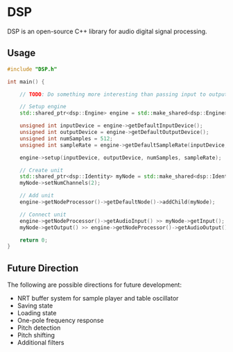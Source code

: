 # DSP

DSP is an open-source C++ library for audio digital signal processing.

## Usage

```cpp
#include "DSP.h"

int main() {

    // TODO: Do something more interesting than passing input to output

    // Setup engine
    std::shared_ptr<dsp::Engine> engine = std::make_shared<dsp::Engine>();

    unsigned int inputDevice = engine->getDefaultInputDevice();
    unsigned int outputDevice = engine->getDefaultOutputDevice();
    unsigned int numSamples = 512;
    unsigned int sampleRate = engine->getDefaultSampleRate(inputDevice, outputDevice);

    engine->setup(inputDevice, outputDevice, numSamples, sampleRate);

    // Create unit
    std::shared_ptr<dsp::Identity> myNode = std::make_shared<dsp::Identity>();
    myNode->setNumChannels(2);

    // Add unit
    engine->getNodeProcessor()->getDefaultNode()->addChild(myNode);

    // Connect unit
    engine->getNodeProcessor()->getAudioInput() >> myNode->getInput();
    myNode->getOutput() >> engine->getNodeProcessor()->getAudioOutput();

    return 0;
}
```

## Future Direction

The following are possible directions for future development:
- NRT buffer system for sample player and table oscillator
- Saving state
- Loading state
- One-pole frequency response
- Pitch detection
- Pitch shifting
- Additional filters
